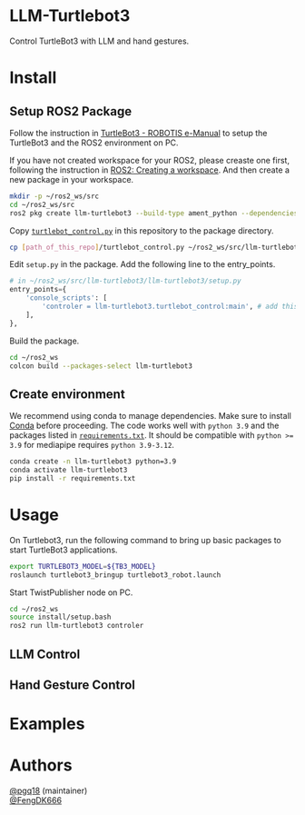 # LLM-Turtlebot3
Control TurtleBot3 with LLM and hand gestures. 

# Install
## Setup ROS2 Package
Follow the instruction in [TurtleBot3 - ROBOTIS e-Manual](https://emanual.robotis.com/docs/en/platform/turtlebot3/overview/) to setup the TurtleBot3 and the ROS2 environment on PC.

If you have not created workspace for your ROS2, please creaste one first, following the instruction in [ROS2: Creating a workspace](https://docs.ros.org/en/humble/Tutorials/Beginner-Client-Libraries/Creating-A-Workspace/Creating-A-Workspace.html). And then create a new package in your workspace.
```bash
mkdir -p ~/ros2_ws/src
cd ~/ros2_ws/src
ros2 pkg create llm-turtlebot3 --build-type ament_python --dependencies rclpy std_msgs
```
Copy [`turtlebot_control.py`](./turtlebot_control.py) in this repository to the package directory.
```bash
cp [path_of_this_repo]/turtlebot_control.py ~/ros2_ws/src/llm-turtlebot3/llm-turtlebot3/
```
Edit `setup.py` in the package. Add the following line to the entry_points.
```python
# in ~/ros2_ws/src/llm-turtlebot3/llm-turtlebot3/setup.py
entry_points={
    'console_scripts': [
        'controler = llm-turtlebot3.turtlebot_control:main', # add this line
    ],
},
```
Build the package.
```bash
cd ~/ros2_ws
colcon build --packages-select llm-turtlebot3
```
## Create environment
We recommend using conda to manage dependencies. Make sure to install [Conda](https://docs.anaconda.com/miniconda/) before proceeding. The code works well with `python 3.9` and the packages listed in [`requirements.txt`](./requirements.txt). It should be compatible with `python >= 3.9` for mediapipe requires `python 3.9-3.12`. 
```bash
conda create -n llm-turtlebot3 python=3.9
conda activate llm-turtlebot3
pip install -r requirements.txt
```

# Usage
On Turtlebot3, run the following command to bring up basic packages to start TurtleBot3 applications.
```bash
export TURTLEBOT3_MODEL=${TB3_MODEL}
roslaunch turtlebot3_bringup turtlebot3_robot.launch
```
Start TwistPublisher node on PC.
```bash
cd ~/ros2_ws
source install/setup.bash
ros2 run llm-turtlebot3 controler
```
## LLM Control

## Hand Gesture Control

# Examples

# Authors
[@pgq18](https://github.com/pgq18) (maintainer)  
[@FengDK666](https://github.com/FengDK666)
